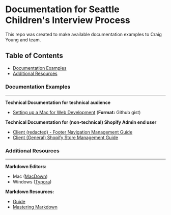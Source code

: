 # Documentation for Seattle Children's Interview Process

This repo was created to make available documentation examples to Craig Young and team. 

## Table of Contents

- [Documentation Examples](#documentation-examples)
- [Additional Resources](#additional-resources)

### Documentation Examples
---
**Technical Documentation for technical audience**
- [Setting up a Mac for Web Development](https://gist.github.com/jeremybwilson/31a8a7deda0504128111c519812456ec) (**Format:** Github gist)

**Technical Documentation for (non-technical) Shopify Admin end user**
- [Client (redacted) - Footer Navigation Management Guide](https://github.com/jeremybwilson/documentation-examples/blob/master/Client%20Redacted%20Store%20Footer%20Navigation%20Guide.md)
- [Client (General) Shopify Store Management Guide](https://github.com/jeremybwilson/documentation-examples/blob/master/Shopify%20MGMT%20Guide%20-%20Full.pdf)

### Additional Resources 
---
**Markdown Editors:**

- Mac ([MacDown](https://macdown.uranusjr.com/))
- Windows ([Typora](https://typora.io/))

**Markdown Resources:**

- [Guide](https://www.markdownguide.org/)
- [Mastering Markdown](https://guides.github.com/features/mastering-markdown/)
